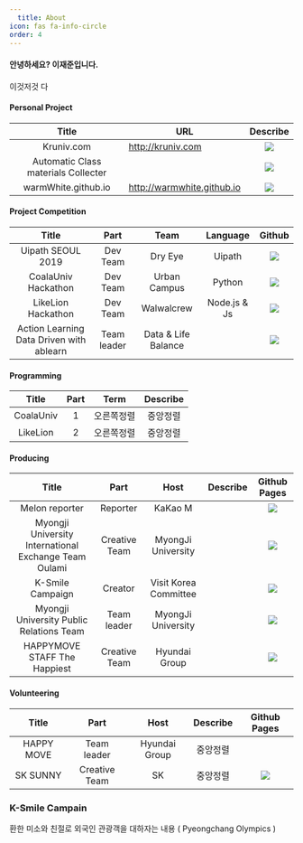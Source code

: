 ```yaml
---
  title: About
icon: fas fa-info-circle
order: 4
---
```


#### 안녕하세요? 이재준입니다.

이것저것 다

#### Personal Project

|                Title                | URL       | Describe |
| :---------------------------------: | ---------- | :------: |
|             Kruniv.com              | http://kruniv.com | <a href="https://github.com/Linho1150/KRUNIV"><img src="https://img.shields.io/badge/GitHub-181717?style=plastic&logo=Github&logoColor=white"/></a> |
| Automatic Class materials Collecter |            | <a href="https://github.com/Linho1150/Automatic_arasaac"><img src="https://img.shields.io/badge/GitHub-181717?style=plastic&logo=Github&logoColor=white"/></a> |
|         warmWhite.github.io         | http://warmwhite.github.io | <a href="https://github.com/warmwhite/warmwhite.github.io"><img src="https://img.shields.io/badge/GitHub-181717?style=plastic&logo=Github&logoColor=white"/></a>         |

#### Project Competition

|Title|Part|Team|Language|Github|
|:---:|:---:|:---:|:---:|:-----:|
|Uipath SEOUL 2019|Dev Team|Dry Eye|Uipath|<a href="https://github.com/Linho1150/RPA_LEAGUE-My_assistant"><img src="https://img.shields.io/badge/GitHub-181717?style=plastic&logo=Github&logoColor=white"/></a>|
|           CoalaUniv Hackathon            |  Dev Team   |    Urban Campus     | Python |<a href="https://github.com/Linho1150/COALAUNIV_PROJECT"><img src="https://img.shields.io/badge/GitHub-181717?style=plastic&logo=Github&logoColor=white"/></a>|
|LikeLion Hackathon|Dev Team|Walwalcrew|Node.js & Js|<a href="https://github.com/Linho1150/WALWALCREW_HACKATHON"><img src="https://img.shields.io/badge/GitHub-181717?style=plastic&logo=Github&logoColor=white"/></a>|
|Action Learning Data Driven with ablearn|Team leader|Data & Life Balance||<a href="https://github.com/Linho1150/ablearn-datadriven-report"><img src="https://img.shields.io/badge/GitHub-181717?style=plastic&logo=Github&logoColor=white"/></a>|

#### Programming

|Title|Part|Term|Describe|
|:---:|:---:|:---:|:---:|
|CoalaUniv|1|오른쪽정렬|중앙정렬|
|LikeLion|2|오른쪽정렬|중앙정렬|

#### Producing

|Title|Part|Host|Describe|Github Pages|
|:---:|:---:|:---:|:---:|:---:|
|Melon reporter|Reporter|KaKao M||<a href="https://linho1150.github.io/categories/melon-reporter/"><img src="https://img.shields.io/badge/GitHub-Pages-181717?style=plastic&logo=Github&logoColor=white"/></a>|
| Myongji University International Exchange Team Oulami | Creative Team |  MyongJi University   |  |<a href="https://linho1150.github.io/categories/oulami/"><img src="https://img.shields.io/badge/GitHub-Pages-181717?style=plastic&logo=Github&logoColor=white"/></a>|
|                   K-Smile Campaign                    | Creator | Visit Korea Committee |          |<a href="https://linho1150.github.io/categories/k-smile/"><img src="https://img.shields.io/badge/GitHub-Pages-181717?style=plastic&logo=Github&logoColor=white"/></a>|
|Myongji University Public Relations Team|  Team leader  | MyongJi University ||<a href="https://linho1150.github.io/categories/mjupr/"><img src="https://img.shields.io/badge/GitHub-Pages-181717?style=plastic&logo=Github&logoColor=white"/></a>|
|HAPPYMOVE STAFF The Happiest|Creative Team| Hyundai Group ||<a href="https://linho1150.github.io/categories/the-happiest/"><img src="https://img.shields.io/badge/GitHub-Pages-181717?style=plastic&logo=Github&logoColor=white"/></a>|

#### Volunteering

|Title|Part|Host|Describe|Github Pages|
|:---:|:---:|:---:|:---:|:---:|
| HAPPY MOVE |Team leader|Hyundai Group|중앙정렬||
|  SK SUNNY  | Creative Team |SK|중앙정렬|<a href="https://linho1150.github.io/categories/sunny/"><img src="https://img.shields.io/badge/GitHub-Pages-181717?style=plastic&logo=Github&logoColor=white"/></a>|



### K-Smile Campain

환한 미소와 친절로 외국인 관광객을 대하자는 내용 ( Pyeongchang Olympics )
